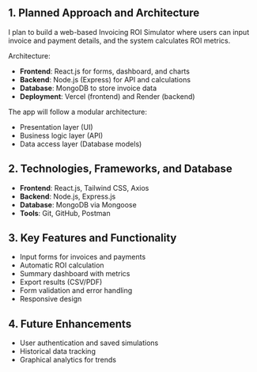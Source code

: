 ## 1. Planned Approach and Architecture
I plan to build a web-based Invoicing ROI Simulator where users can input invoice and payment details, and the system calculates ROI metrics.

Architecture:
- **Frontend**: React.js for forms, dashboard, and charts
- **Backend**: Node.js (Express) for API and calculations
- **Database**: MongoDB to store invoice data
- **Deployment**: Vercel (frontend) and Render (backend)

The app will follow a modular architecture:
- Presentation layer (UI)
- Business logic layer (API)
- Data access layer (Database models)

## 2. Technologies, Frameworks, and Database
- **Frontend**: React.js, Tailwind CSS, Axios
- **Backend**: Node.js, Express.js
- **Database**: MongoDB via Mongoose
- **Tools**: Git, GitHub, Postman

## 3. Key Features and Functionality
- Input forms for invoices and payments
- Automatic ROI calculation
- Summary dashboard with metrics
- Export results (CSV/PDF)
- Form validation and error handling
- Responsive design

## 4. Future Enhancements
- User authentication and saved simulations
- Historical data tracking
- Graphical analytics for trends
